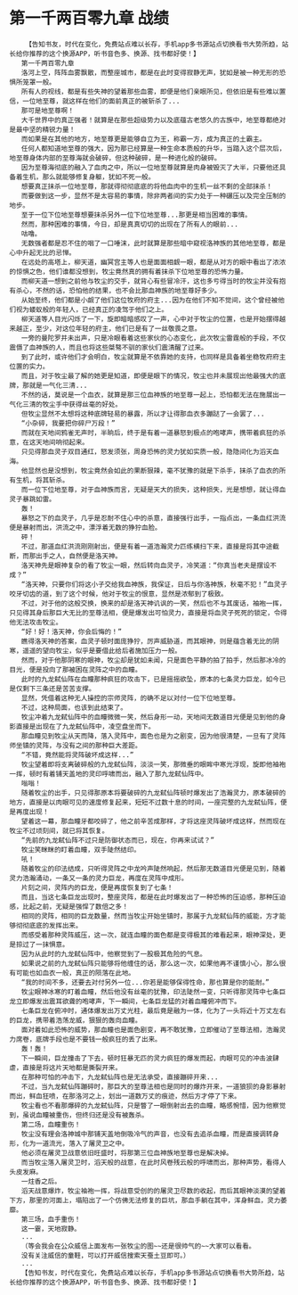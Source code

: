 # 第一千两百零九章 战绩
        【告知书友，时代在变化，免费站点难以长存，手机app多书源站点切换看书大势所趋，站长给你推荐的这个换源APP，听书音色多、换源、找书都好使！】
       第一千两百零九章
       洛河上空，阵阵血雾飘散，而整座城市，都是在此时变得寂静无声，犹如是被一种无形的恐惧所笼罩一般。
       所有人的视线，都是有些失神的望着那些血雾，即便是他们亲眼所见，但依旧是有些难以置信，一位地至尊，就这样在他们的面前真正的被斩杀了...
       那可是地至尊啊！
       大千世界中的真正强者！就算是在那些超级势力以及底蕴古老悠久的古族中，地至尊都绝对是最中坚的精锐力量！
       而如果是在其他的地方，地至尊更是能够自立为王，称霸一方，成为真正的土霸主。
       任何人都知道地至尊的强大，因为那已经算是一种生命本质般的升华，当踏入这个层次后，地至尊身体内部的至尊海就会破碎，但这种破碎，是一种进化般的破碎。
       因为至尊海彻底的融入了血肉之中，所以一位地至尊就算是肉身被毁灭了大半，只要他还具备着生机，那么就能够修复身躯，犹如不死一般。
       想要真正抹杀一位地至尊，那就得彻彻底底的将他血肉中的生机一丝不剩的全部抹杀！
       而要做到这一步，显然不是太容易的事情，除非两者间的实力处于一种碾压以及完全压制的地步。
       至于一位下位地至尊想要抹杀另外一位下位地至尊...那更是相当困难的事情。
       然而，那种困难的事情，今日，却是真真切切的出现在了所有人的眼前...
       咕噜。
       无数强者都是忍不住的咽了一口唾沫，此时就算是那些暗中窥视洛神族的其他地至尊，都是心中升起无比的忌惮。
       在远处的高塔上，柳天道，幽冥宫主等人也是面面相觑一眼，都是从对方的眼中看出了浓浓的惊惧之色，他们谁都没想到，牧尘竟然真的拥有着抹杀下位地至尊的恐怖力量。
       而柳天道一想到之前他与牧尘的交手，就背心有些冒冷汗，这也多亏得当时的牧尘并没有抱有杀心，不然的话，恐怕他的结果，也不会比那血神族的地至尊好多少。
       从始至终，他们都是小觑了他们这位牧府的府主...因为在他们不知不觉间，这个曾经被他们视为蝼蚁般的年轻人，已经真正的凌驾于他们之上。
       柳天道等人目光闪烁了一下，旋即暗暗感叹了一声，心中对于牧尘的位置，也是开始摆得越来越正，至少，对这位年轻的府主，他们已是有了一丝敬畏之意。
       一旁的曼陀罗并未出声，只是冷眼看着这些家伙的心态变化，此次牧尘雷霆般的手段，不仅震慑了血神族的人，而且也将这些桀骜不驯的家伙们震清醒了过来。
       到了此时，或许他们才会明白，牧尘就算是不依靠她的支持，也同样是具备着坐稳牧府府主位置的实力。
       而且，对于牧尘最了解的她更是知道，即便是眼下的情况，牧尘也并未展现出他最强大的底牌，那就是一气化三清...
       不然的话，莫说是一个血衣，就算是那三位血神族的地至尊一起上，恐怕都无法在施展出一气化三清的牧尘手中获得丝毫的好处。
       但牧尘显然不太想将这种底牌轻易的暴露，所以才让得那血衣多蹦跶了一会罢了...
       “小杂碎，我要把你碎尸万段！”
       而就在天地间鸦雀无声时，半晌后，终于是有着一道暴怒到极点的咆哮声，携带着疯狂的杀意，在这天地间响彻起来。
       只见得那血灵子双目通红，怒发须张，周身恐怖的灵力犹如实质一般，隐隐间化为滔天血海。
       他显然也是没想到，牧尘竟然会如此的果断狠辣，毫不犹豫的就是下杀手，抹杀了血衣的所有生机，将其斩杀。
       而一位下位地至尊，对于血神族而言，无疑是天大的损失，这种损失，光是想想，就让得血灵子暴跳如雷。
       轰！
       暴怒之下的血灵子，几乎是忍耐不住心中的杀意，直接强行出手，一指点出，一条血红洪流便是暴射而出，洪流之中，漂浮着无数的狰狞血脸。
       砰！
       不过，那道血红洪流刚刚射出，便是有着一道浩瀚灵力匹练横扫下来，直接是将其中途截断，而那出手之人，自然便是洛天神。
       洛天神先是眼神复杂的看了牧尘一眼，然后转向血灵子，冷笑道：“你真当老夫是摆设不成？”
       “洛天神，只要你们将这小子交给我血神族，我保证，日后与你洛神族，秋毫不犯！”血灵子咬牙切齿的道，到了这个时候，他对于牧尘的恨意，显然是浓郁到了极致。
       不过，对于他的这般交换，换来的却是洛天神讥讽的一笑，然后也不与其废话，袖袍一挥，只见得其身后那巨大无比的至尊法相，便是爆发出可怕灵力，直接是将血灵子死死的锁定，令得他无法攻击牧尘。
       “好！好！洛天神，你会后悔的！”
       瞧得洛天神的答案，血灵子顿时面庞狰狞，厉声威胁道，而其眼神，则是蕴含着无比的阴寒，遥遥的望向牧尘，似乎是要借此给后者施加压力一般。
       然而，对于他那阴寒的眼神，牧尘却是犹如未闻，只是面色平静的拍了拍手，然后那冰冷的目光，便是投向了那被困在灵阵之中的血瞳。
       此时的九龙弑仙阵在血瞳那种疯狂的攻击下，已是摇摇欲坠，原本的七条灵力巨龙，如今已是仅剩下三条还是苦苦支撑。
       显然，凭借着这种无人操控的宗师灵阵，的确不足以对付一位下位地至尊。
       不过，这种局面，也该到此结束了。
       牧尘冲着九龙弑仙阵中的血瞳微微一笑，然后身形一动，天地间无数道目光便是见到他的身影直接是出现在了九龙弑仙阵中，凌空盘坐而下。
       那血瞳见到牧尘从天而降，落入灵阵中，面色也是为之剧变，因为他很清楚，一旦有了灵阵师坐镇的灵阵，与没有之间的那种巨大差距。
       “不错，竟然能将灵阵破坏成这样...”
       牧尘望着即将支离破碎般的九龙弑仙阵，淡淡一笑，那微垂的眼眸中寒光浮现，旋即他袖袍一挥，顿时有着铺天盖地的灵印呼啸而出，融入了那九龙弑仙阵中。
       嗡嗡！
       随着牧尘的出手，只见得那原本将要破碎的九龙弑仙阵顿时爆发出了浩瀚灵力，原本破碎的地方，直接是以肉眼可见的速度修复起来，短短不过数十息的时间，一座完整的九龙弑仙阵，便是再度出现！
       望着这一幕，那血瞳牙都咬碎了，他之前辛苦成那样，才将这座灵阵破坏成这样，然而现在牧尘不过顷刻间，就已将其恢复。
       “先前的九龙弑仙阵不过只是防御状态而已，现在，你再来试试？”
       牧尘笑眯眯的盯着血瞳，双手陡然结印。
       吼！
       随着牧尘的印法结成，只听得灵阵之中龙吟声陡然响起，然后那无数道目光便是见到，随着灵力浩瀚涌动，一条又一条的灵力巨龙，再度在灵阵中成形。
       片刻之间，灵阵内的巨龙，便是再度恢复到了七条！
       而且，当这七条巨龙出现时，整座灵阵，都是在此时爆发出了一种恐怖的压迫感，那种压迫感，比起之前，无疑是强悍了数倍之多！
       相同的灵阵，相同的巨龙数量，然而当牧尘开始坐镇时，那属于九龙弑仙阵的威能，方才能够彻彻底底的发挥出来。
       而感受着那种灵阵威压，这一次，就连血瞳的面色都是变得极其的难看起来，眼神深处，更是掠过了一抹惧意。
       因为从此时的九龙弑仙阵中，他察觉到了一股极其危险的气息。
       如果说之前的九龙弑仙阵只能够将他缠住的话，那么这一次，如果他再不谨慎小心，那么很有可能也如血衣一般，真正的陨落在此地。
       “我的时间不多，还要去对付另外一位...你若是能够保得性命，那也算是你的能耐。”
       牧尘眼神冰寒的盯着血瞳，然后他没有丝毫的犹豫，印法陡然一变，只听得那灵阵中七条巨龙立即爆发出震耳欲聋的咆哮声，下一瞬间，七条巨龙猛的对着血瞳俯冲而下。
       七条巨龙在俯冲时，通体爆发出万丈光柱，最后竟是融为一体，化为了一头将近十万丈左右的巨龙，携带着浩荡龙威，狠狠的轰向血瞳。
       面对着如此恐怖的威势，那血瞳也是面色剧变，再不敢犹豫，立即催动了至尊法相，浩瀚灵力席卷，底牌手段也是不要钱一般疯狂的丢了出来。
       轰！轰！
       下一瞬间，巨龙撞击了下去，顿时狂暴无匹的灵力疯狂的爆发而起，肉眼可见的冲击波肆虐，直接是将这片天地都是撕裂开来。
       在那种可怕的冲击下，九龙弑仙阵也是无法承受，直接蹦碎开来...
       不过，当九龙弑仙阵蹦碎时，那巨大的至尊法相也是同时的爆炸开来，一道狼狈的身影暴射而出，鲜血狂喷，在那洛河之上，划出一道数万丈的痕迹，然后方才停了下来。
       牧尘看也不看那爆碎的九龙弑仙阵，只是瞥了一眼倒射出去的血瞳，略感惋惜，因为他察觉到，虽说血瞳被重伤，但终归还是没有被轰杀。
       第二场，血瞳重伤！
       牧尘没有理会洛神城中那铺天盖地倒吸冷气的声音，也没有去追杀血瞳，而是直接调转身形，化为一道流光，落入了屠灵卫之中。
       他必须在屠灵卫战意依旧旺盛时，将那第三位血神族地至尊也是解决掉。
       而当牧尘落入屠灵卫时，滔天般的战意，在此时风卷残云般的呼啸而出，那种声势，看得人头皮发麻。
       一炷香之后。
       滔天战意爆炸，牧尘袖袍一挥，将战意受创的的屠灵卫尽数的收起，而后其眼神淡漠的望着下方，那里的河面上，塌陷出了一个仿佛无法修复的巨坑，那血手躺在其中，浑身鲜血，灵力萎靡。
       第三场，血手重伤！
       这一霎，天地寂静。
       ...
       （等会我会在公众威信上面发布一张牧尘的图~~还是很帅气的~~大家可以看看。
       没有关注威信的童鞋，可以打开威信搜索天蚕土豆即可。）
       ...
       【告知书友，时代在变化，免费站点难以长存，手机app多书源站点切换看书大势所趋，站长给你推荐的这个换源APP，听书音色多、换源、找书都好使！】